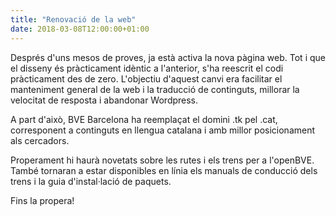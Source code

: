 ```yaml
---
title: "Renovació de la web"
date: 2018-03-08T12:00:00+01:00
---
```

Després d'uns mesos de proves, ja està activa la nova pàgina web. Tot i que el disseny és pràcticament idèntic a l'anterior, s'ha reescrit el codi pràcticament des de zero. L'objectiu d'aquest canvi era facilitar el manteniment general de la web i la traducció de continguts, millorar la velocitat de resposta i abandonar Wordpress.

A part d'això, BVE Barcelona ha reemplaçat el domini .tk pel .cat, corresponent a continguts en llengua catalana i amb millor posicionament als cercadors.

Properament hi haurà novetats sobre les rutes i els trens per a l'openBVE. També tornaran a estar disponibles en línia els manuals de conducció dels trens i la guia d'instal·lació de paquets.

Fins la propera!
